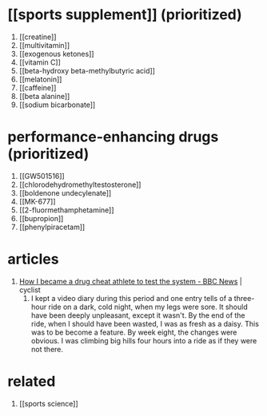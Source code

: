 # [[sports supplement]] (prioritized)
1. [[creatine]]
2. [[multivitamin]]
4. [[exogenous ketones]]
5. [[vitamin C]]
6. [[beta-hydroxy beta-methylbutyric acid]]
7. [[melatonin]]
8. [[caffeine]]
10. [[beta alanine]]
11. [[sodium bicarbonate]]

# performance-enhancing drugs (prioritized)
1. [[GW501516]]
2. [[chlorodehydromethyltestosterone]]
3. [[boldenone undecylenate]]
4. [[MK-677]]
5. [[2-fluormethamphetamine]]
6. [[bupropion]]
7. [[phenylpiracetam]]

# articles
1. [How I became a drug cheat athlete to test the system - BBC News](https://www.bbc.com/news/uk-scotland-32983932) | cyclist
	1. I kept a video diary during this period and one entry tells of a three-hour ride on a dark, cold night, when my legs were sore. It should have been deeply unpleasant, except it wasn't. By the end of the ride, when I should have been wasted, I was as fresh as a daisy. This was to be become a feature. By week eight, the changes were obvious. I was climbing big hills four hours into a ride as if they were not there.

# related
1. [[sports science]]